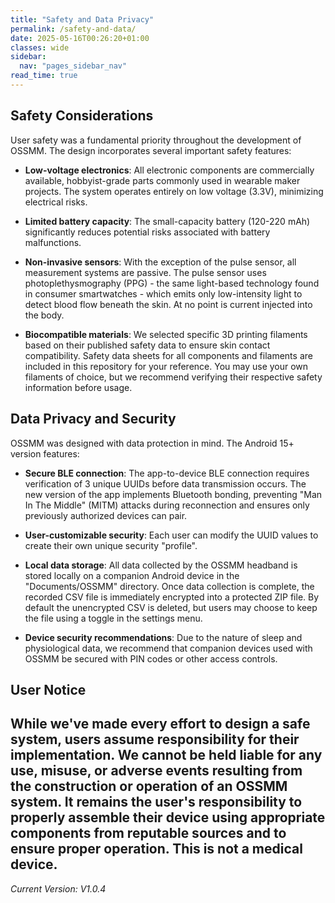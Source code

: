 ```yaml
---
title: "Safety and Data Privacy"
permalink: /safety-and-data/
date: 2025-05-16T00:26:20+01:00
classes: wide
sidebar:
  nav: "pages_sidebar_nav"
read_time: true
---
```



## Safety Considerations

User safety was a fundamental priority throughout the development of OSSMM. 
The design incorporates several important safety features:

* **Low-voltage electronics**: All electronic components are commercially 
available, hobbyist-grade parts commonly used in wearable maker projects. The 
system operates entirely on low voltage (3.3V), minimizing electrical risks.

* **Limited battery capacity**: The small-capacity battery (120-220 mAh) 
significantly reduces potential risks associated with battery malfunctions.

* **Non-invasive sensors**: With the exception of the pulse sensor, all 
measurement systems are passive. The pulse sensor uses photoplethysmography 
(PPG) - the same light-based technology found in consumer smartwatches - which
emits only low-intensity light to detect blood flow beneath the skin. At no
point is current injected into the body.

* **Biocompatible materials**: We selected specific 3D printing filaments based 
on their published safety data to ensure skin contact compatibility. Safety 
data sheets for all components and filaments are included in this repository 
for your reference. You may use your own filaments of choice, but we recommend
verifying their respective safety information before usage.


## Data Privacy and Security

OSSMM was designed with data protection in mind. The Android 15+ version features: 

* **Secure BLE connection**: The app-to-device BLE connection requires 
verification of 3 unique UUIDs before data transmission occurs. The new version
of the app implements Bluetooth bonding, preventing "Man In The Middle" (MITM)
attacks during reconnection and ensures only previously authorized devices can
pair.

* **User-customizable security**: Each user can modify the UUID values to 
create their own unique security "profile".

* **Local data storage**: All data collected by the OSSMM headband is stored 
locally on a companion Android device in the "Documents/OSSMM" directory. Once data
collection is complete, the recorded CSV file is immediately encrypted into a
protected ZIP file. By default the unencrypted CSV is deleted, but users may 
choose to keep the file using a toggle in the settings menu.

* **Device security recommendations**: Due to the nature of sleep and 
physiological data, we recommend that companion devices used with OSSMM be 
secured with PIN codes or other access controls.


## User Notice

While we've made every effort to design a safe system, users assume 
responsibility for their implementation. We cannot be held liable for any use,
misuse, or adverse events resulting from the construction or operation of an 
OSSMM system. It remains the user's responsibility to properly assemble their
device using appropriate components from reputable sources and to ensure proper
operation. This is not a medical device.
---
*Current Version: V1.0.4*
